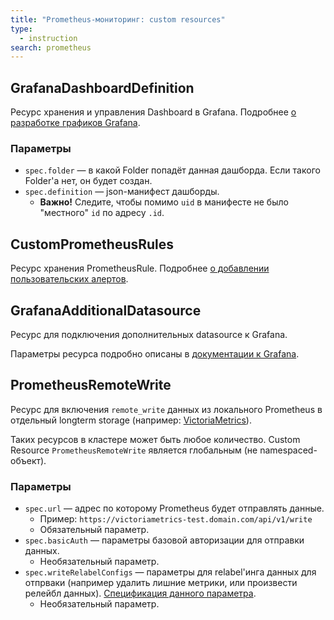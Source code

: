 ```yaml
---
title: "Prometheus-мониторинг: custom resources"
type:
  - instruction
search: prometheus
---
```


## GrafanaDashboardDefinition

Ресурс хранения и управления Dashboard в Grafana. Подробнее [о разработке графиков Grafana](grafana_dashboard_development.html).

### Параметры
* `spec.folder` — в какой Folder попадёт данная дашборда. Если такого Folder'а нет, он будет создан.
* `spec.definition` — json-манифест дашборды.
  * **Важно!** Следите, чтобы помимо `uid` в манифесте не было "местного" `id` по адресу `.id`.

## CustomPrometheusRules

Ресурс хранения PrometheusRule.  Подробнее [о добавлении пользовательских алертов](/modules/300-prometheus/faq.html#как-добавить-алерты-иили-recording-правила-для-вашего-проекта).

## GrafanaAdditionalDatasource
Ресурс для подключения дополнительных datasource к Grafana.

Параметры ресурса подробно описаны в [документации к Grafana](https://grafana.com/docs/grafana/latest/administration/provisioning/#example-datasource-config-file). 

## PrometheusRemoteWrite

Ресурс для включения `remote_write` данных из локального Prometheus в отдельный longterm storage (например: [VictoriaMetrics](https://github.com/VictoriaMetrics/VictoriaMetrics)).

Таких ресурсов в кластере может быть любое количество. Custom Resource `PrometheusRemoteWrite` является глобальным (не namespaced-объект).

### Параметры
* `spec.url` — адрес по которому Prometheus будет отправлять данные.
  * Пример: `https://victoriametrics-test.domain.com/api/v1/write`
  * Обязательный параметр.
* `spec.basicAuth` — параметры базовой авторизации для отправки данных.
  * Необязательный параметр.
* `spec.writeRelabelConfigs` — параметры для relabel'инга данных для отпрваки (например удалить лишние метрики, или произвести релейбл данных). [Спецификация данного параметра](https://github.com/coreos/prometheus-operator/blob/master/Documentation/api.md#relabelconfig).
  * Необязательный параметр.
